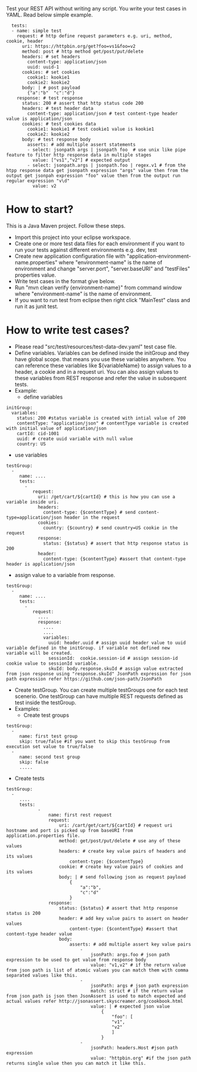 Test your REST API without writing any script. You write your test cases in YAML. Read below simple example.

```
  tests:
  - name: simple test
    request: # http define request parameters e.g. uri, method, cookie, header
      uri: https://httpbin.org/get?foo=vs1&foo=v2
      method: post # http method get/post/put/delete
      headers: # set headers
        content-type: application/json
        uuid: uuid-1
      cookies: # set cookies
        cookie1: kookie1
        cookie2: kookie2
      body: | # post payload
        {"a":"b"  "c":"d"}
    response: # test response
      status: 200 # assert that http status code 200
      headers: # test header data
        content-type: application/json # test content-type header value is application/json
      cookies: # test cookies data
        cookie1: kookie1 # test cookie1 value is kookie1
        cookie2: kookie2
      body: # test response body
        asserts: # add multiple assert statements
        - select: jsonpath args | jsonpath foo  # use unix like pipe feature to filter http response data in multiple stages
          value: ["vs1","v2"] # expected output
        - select: jsonpath.args | jsonpath.foo | regex.v1 # from the htpp response data get jsonpath expression "args" value then from the output get jsonpah expression "foo" value then from the output run regular expression "v\d"
          value: v2
```

# How to start?
This is a Java Maven project. Follow these steps.
- Import this project into your eclipse workspace.
- Create one or more test data files for each environment if you want to run your tests against different environments e.g. dev, test
- Create new application configuration file with "application-environment-name.properties" where "environment-name" is the name of environment and change "server.port", "server.baseURI" and "testFiles" properties value.
- Write test cases in the format give below.
- Run "mvn clean verify {environment-name}" from command window where "environment-name" is the name of environment.
- If you want to run test from eclipse then right click "MainTest" class and run it as junit test.

# How to write test cases?
- Please read "src/test/resources/test-data-dev.yaml" test case file.
- Define variables. 
  Variables can be defined inside the initGroup and they have global scope. that means you use these variables anywhere. You can reference these variables like ${variableName} to assign values to a header, a cookie and in a request uri. You can also assign values to these variables from REST response and refer the value in subsequent tests.
- Example:
  - define variables

```
initGroup:
  variables:
    status: 200 #status variable is created with intial value of 200 
    contentType: "application/json" # contentType variable is created with initial value of application/json
    cartId: cid-1001
    uuid: # create uuid variable with null value
    country: US
```

  - use variables

```
testGroup:
  -
     name: ....
     tests:
       -
          request:
            uri: /get/cart/${cartId} # this is how you can use a variable inside uri.
            headers:
              content-type: {$contentType} # send content-type=application/json header in the request
            cookies:
              country: {$country} # send country=US cookie in the request
            response:
              status: {$status} # assert that http response status is 200
            header:
              content-type: {$contentType} #assert that content-type header is application/json
```

  - assign value to a variable from response.
```
testGroup:
  -
     name: ....
     tests:
       -
          request:
            ....
            response:
              ....
              ....
              variables:
                uuid: header.uuid # assign uuid header value to uuid variable defined in the initGroup. if variable not defined new variable will be created.
                sessionId:  cookie.session-id # assign session-id cookie value to sessionId variable.
                skuId: body.response.skuId # assign value extracted from json response using "response.skuId" JsonPath expression for json path expression refer https://github.com/json-path/JsonPath
```

- Create testGroup. You can create multiple testGroups one for each test scenerio. One testGroup can have multiple REST requests defined as test inside the testGroup. 
- Examples:
  - Create test groups

```
testGroup:
  -
     name: first test group
     skip: true/false #if you want to skip this testGroup from execution set value to true/false
  -
     name: second test group
     skip: false
     .....
```

  - Create tests

```
testGroup:
  -
     ....
     tests:
            -
                name: first rest request
                request:
                    uri: /cart/get/cart/${cartId} # request uri hostname and port is picked up from baseURI from application.properties file.
                    method: get/post/put/delete # use any of these values
                    headers: # create key value pairs of headers and its values
                        content-type: {$contentType}
                    cookie: # create key value pairs of cookies and its values
                    body: | # send following json as request payload
                        {
                            "a":"b",
                            "c":"d"
                        }
                response:
                    status: {$status} # assert that http response status is 200
                    header: # add key value pairs to assert on header values
                        content-type: {$contentType} #assert that content-type header value
                    body:
                        asserts: # add multiple assert key value pairs
                            -
                                jsonPath: args.foo # json path expression to be used to get value from response body
                                value: "v1,v2" # if the return value from json path is list of atomic values you can match them with comma separated values like this.
                            -
                                jsonPath: args # json path expression
                                match: strict # if the return value from json path is json then JsonAssert is used to match expected and actual values refer http://jsonassert.skyscreamer.org/cookbook.html
                                value: | # expected json value
                                    {
                                        "foo": [
                                        "v1",
                                        "v2"
                                        ]
                                    }
                            -
                                jsonPath: headers.Host #json path expression
                                value: "httpbin.org" #if the json path returns single value then you can match it like this.
```